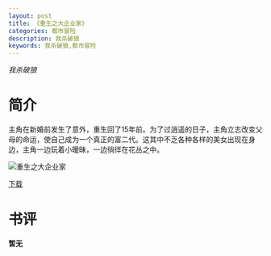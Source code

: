 ```yaml
---
layout: post
title: 《重生之大企业家》
categories: 都市冒险
description: 我杀破狼
keywords: 我杀破狼,都市冒险
---
```

*我杀破狼*
# 简介
主角在新婚前发生了意外，重生回了15年前。为了过逍遥的日子，主角立志改变父母的命运，使自己成为一个真正的富二代。这其中不乏各种各样的美女出现在身边，主角一边玩着小暧昧，一边徜徉在花丛之中。

![重生之大企业家](https://cdn.jsdelivr.net/gh/YYbooks0/yybooks0img@master/bookscover2/重生之大企业家.7j3dh45jhqc0.jpg)

[下载](https://link.jscdn.cn/1drv/aHR0cHM6Ly8xZHJ2Lm1zL3QvcyFBaGU2R2dNWmVFb2poemF1NGpwME01Mk93MHJfP2U9eHYyZWhG.tx)

# 书评
**暂无**